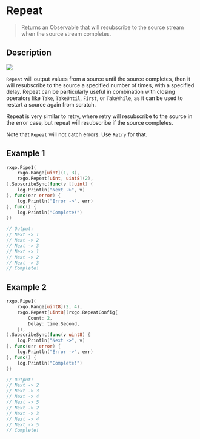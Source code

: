 # Repeat

> Returns an Observable that will resubscribe to the source stream when the source stream completes.

## Description

![](http://reactivex.io/documentation/operators/images/repeat.png)

`Repeat` will output values from a source until the source completes, then it will resubscribe to the source a specified number of times, with a specified delay. Repeat can be particularly useful in combination with closing operators like `Take`, `TakeUntil`, `First`, or `TakeWhile`, as it can be used to restart a source again from scratch.

Repeat is very similar to retry, where retry will resubscribe to the source in the error case, but repeat will resubscribe if the source completes.

Note that `Repeat` will not catch errors. Use `Retry` for that.

## Example 1

```go
rxgo.Pipe1(
    rxgo.Range[uint](1, 3),
    rxgo.Repeat[uint, uint8](2),
).SubscribeSync(func(v []uint) {
    log.Println("Next ->", v)
}, func(err error) {
    log.Println("Error ->", err)
}, func() {
    log.Println("Complete!")
})

// Output:
// Next -> 1
// Next -> 2
// Next -> 3
// Next -> 1
// Next -> 2
// Next -> 3
// Complete!
```

## Example 2

```go
rxgo.Pipe1(
    rxgo.Range[uint8](2, 4),
    rxgo.Repeat[uint8](rxgo.RepeatConfig{
        Count: 2,
        Delay: time.Second,
    }),
).SubscribeSync(func(v uint8) {
    log.Println("Next ->", v)
}, func(err error) {
    log.Println("Error ->", err)
}, func() {
    log.Println("Complete!")
})

// Output:
// Next -> 2
// Next -> 3
// Next -> 4
// Next -> 5
// Next -> 2
// Next -> 3
// Next -> 4
// Next -> 5
// Complete!
```
